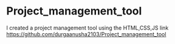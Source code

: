 # Project_management_tool
I created a project management tool using the HTML,CSS,JS
link https://github.com/durgaanusha2103/Project_management_tool
